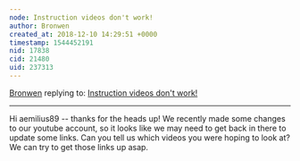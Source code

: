 ```yaml
---
node: Instruction videos don't work!
author: Bronwen
created_at: 2018-12-10 14:29:51 +0000
timestamp: 1544452191
nid: 17838
cid: 21480
uid: 237313
---
```




[Bronwen](../profile/Bronwen) replying to: [Instruction videos don't work!](../notes/aemilius89/12-08-2018/instruction-videos-don-t-work)

----
 Hi aemilius89 -- thanks for the heads up! We recently made some changes to our youtube account, so it looks like we may need to get back in there to update some links. Can you tell us which videos you were hoping to look at? We can try to get those links up asap. 